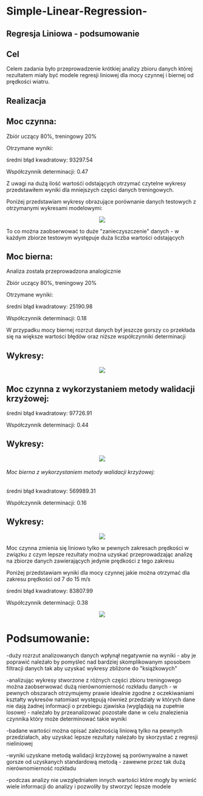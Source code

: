 # Simple-Linear-Regression-
## Regresja Liniowa - podsumowanie

## Cel
Celem zadania było przeprowadzenie krótkiej analizy zbioru danych której rezultatem miały być modele regresji liniowej
dla mocy czynnej i biernej od prędkości wiatru.

## Realizacja

## Moc czynna:

Zbiór uczący 80%, treningowy 20%

Otrzymane wyniki:

średni błąd kwadratowy: 93297.54

Współczynnik determinacji: 0.47

Z uwagi na dużą ilość wartośći odstających otrzymać czytelne wykresy przedstawiłem wyniki dla mniejszych części danych treningowych.

Poniżej przedstawiam wykresy obrazujące porównanie danych testowych z otrzymanymi wykresami modelowymi:
<p align="center">
  <img src="https://github.com/wlodarcp/Simple-Linear-Regression-/blob/master/Active%20Power%5BMW%5D%20(Simple%20LR).png">
</p>

To co można zaobserwować to duże "zanieczyszczenie" danych - w każdym zbiorze testowym występuje duża liczba wartości odstających


## Moc bierna:

Analiza została przeprowadzona analogicznie

Zbiór uczący 80%, treningowy 20%

Otrzymane wyniki:

średni błąd kwadratowy: 25190.98

Współczynnik determinacji: 0.18

W przypadku mocy biernej rozrzut danych był jeszcze gorszy co przekłada się na większe wartości błędów oraz niższe współczynniki determinacji

## Wykresy:
<p align="center">
  <img src="https://github.com/wlodarcp/Simple-Linear-Regression-/blob/master/Reactive%20Power%20%5BMVAR%5D%20(Simple%20LR).png">
</p>

## Moc czynna z wykorzystaniem metody walidacji krzyżowej:

średni błąd kwadratowy: 97726.91

Współczynnik determinacji: 0.44

## Wykresy:
<p align="center">
  <img src="https://github.com/wlodarcp/Simple-Linear-Regression-/blob/master/Active%20Power%5BMW%5D%20(Cross%20Val).png">
</p>

###### Moc bierna z wykorzystaniem metody walidacji krzyżowej:

średni błąd kwadratowy: 569989.31

Współczynnik determinacji: 0.16

## Wykresy:
<p align="center">
  <img src="https://github.com/wlodarcp/Simple-Linear-Regression-/blob/master/Reactive%20Power%20%5BMVAR%5D%20(Cross%20Val).png">
</p>

Moc czynna zmienia się liniowo tylko w pewnych zakresach prędkości w związku z czym lepsze rezultaty można uzyskać przeprowadzając analizę na zbiorze danych zawierających jedynie prędkości z tego zakresu

Poniżej przedstawiam wyniki dla mocy czynnej jakie można otrzymać dla zakresu prędkości od 7 do 15 m/s

średni błąd kwadratowy: 83807.99

Współczynnik determinacji: 0.38

<p align="center">
  <img src="https://github.com/wlodarcp/Simple-Linear-Regression-/blob/master/Active%20Power%5BMW%5D%20speed%207-15%20ms.png">
</p>


# Podsumowanie:
-duży rozrzut analizowanych danych wpłynął negatywnie na wyniki - aby je poprawić należało by pomyśleć nad bardziej skomplikowanym
sposobem filtracji danych tak aby uzyskać wykresy zbliżone do "książkowych"

-analizując wykresy stworzone z różnych części zbioru treningowego można zaobserwować dużą nierównomierność rozkładu danych - w pewnych obszarach otrzymujemy prawie idealnie zgodne z oczekiwaniami kształty wykresów natomiast występują również przedziały w których dane nie dają żadnej informacji o przebiegu zjawiska (wyglądają na zupełnie losowe) - należało by przeanalizować pozostałe dane w celu znalezienia czynnika który może determinować takie wyniki

-badane wartości można opisać zależnością liniową tylko na pewnych przedziałach, aby uzyskać lepsze rezultaty należało by skorzystać
z regresji nieliniowej

-wyniki uzyskane metodą walidacji krzyżowej są porównywalne a nawet gorsze od uzyskanych standardową metodą - zawewne przez tak dużą nierównomierność rozkładu

-podczas analizy nie uwzględniałem innych wartości które mogły by wnieść wiele informacji do analizy i pozwoliły by stworzyć lepsze modele

